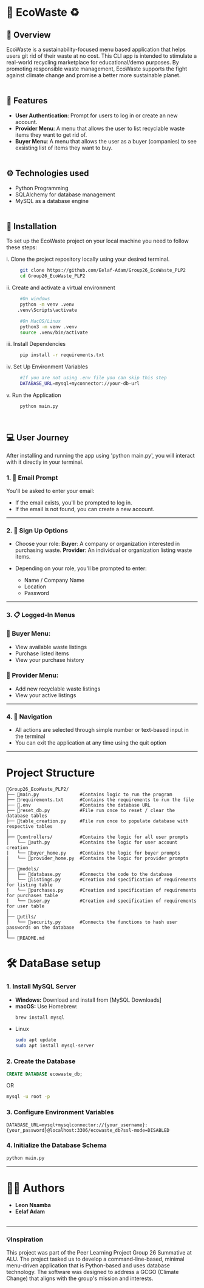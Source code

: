 # 🌱 EcoWaste ♻️
## 📖 Overview 
EcoWaste is a sustainability-focused menu based application that helps users git rid of their waste at no cost. This CLI app is intended to stimulate a real-world recycling marketplace for educational/demo purposes. By promoting responsible waste management, EcoWaste supports the fight against climate change and promise a better more sustainable planet.
<br></br>


## 🚀 Features 
- **User Authentication**: Prompt for users to log in or create an new account.
- **Provider Menu**: A menu that allows the user to list recyclable waste items they want to get rid of.
- **Buyer Menu**: A menu that allows the user as a buyer (companies) to see exsisting list of items they want to buy.
<br></br>

## ⚙️ Technologies used 
- Python Programming
- SQLAlchemy for database management
- MySQL as a database engine
<br></br>


## 📏 Installation 
To set up the EcoWaste project on your local machine you need to follow these steps:
 
 i. Clone the project repository locally using your desired terminal. 
 
 ```sh
      git clone https://github.com/Eelaf-Adam/Group26_EcoWaste_PLP2
      cd Group26_EcoWaste_PLP2
```

ii. Create and activate a virtual environment

 ```sh
      #On windows
      python -m venv .venv
     .venv\Scripts\activate

      #On MacOS/Linux
      python3 -m venv .venv
      source .venv/bin/activate
```
iii. Install Dependencies

 ```sh
      pip install -r requirements.txt
```
iv. Set Up Environment Variables

 ```sh
      #If you are not using .env file you can skip this step
      DATABASE_URL=mysql+myconnector://your-db-url
```
v. Run the Application

 ```sh
      python main.py
```
<br>

## 💻 User Journey
After installing and running the app using 'python main.py', you will interact with it directly in your terminal.

### 1. 📧 Email Prompt
  You'll be asked to enter your email:
  - If the email exists, you'll be prompted to log in.
  - If the email is not found, you can create a new account.

---

### 2. 🔐 Sign Up Options
  - Choose your role:
     **Buyer**: A company or organization interested in purchasing waste.
     **Provider**: An individual or organization listing waste items.
    
  - Depending on your role, you'll be prompted to enter:
      - Name / Company Name
      - Location
      - Password   
---

### 3. 📋 Logged-In Menus

### 👤 Buyer Menu:
  - View available waste listings
  - Purchase listed items
  - View your purchase history

### 👤 Provider Menu:
  - Add new recyclable waste listings
  - View your active listings

---

### 4. 🧭 Navigation
  - All actions are selected through simple number or text-based input in the terminal
  - You can exit the application at any time using the quit option
---

# Project Structure 

```plaintext
📁Group26_EcoWaste_PLP2/
├── 📄main.py               #Contains logic to run the program
├── 📄requirements.txt      #Contains the requirements to run the file
├── 📄.env                  #Contains the database URL
├── 📄reset_db.py           #File run once to reset / clear the database tables
├── 📄table_creation.py     #File run once to populate database with respective tables
│
├── 📁controllers/          #Contains the logic for all user prompts
│   └── 📄auth.py           #Contains the logic for user account creation
|   └── 📄buyer_home.py     #Contains the logic for buyer prompts
|   └── 📄provider_home.py  #Contains the logic for provider prompts
│
├── 📁models/
│   ├── 📄database.py       #Connects the code to the database
│   └── 📄listings.py       #Creation and specification of requirements for listing table
|   └── 📄purchases.py      #Creation and specification of requirements for purchases table
|   └── 📄user.py           #Creation and specification of requirements for user table
│
├── 📁utils/
│   └── 📄security.py       #Connects the functions to hash user passwords on the database
│
└── 📄README.md
```

# 🛠️ DataBase setup 

### 1. Install MySQL Server
- **Windows:** Download and install from [MySQL Downloads]
- **macOS:** Use Homebrew:
  ```sh
  brew install mysql
- Linux
  ``` sh
  sudo apt update
  sudo apt install mysql-server

### 2. Create the Database
``` sql
CREATE DATABASE ecowaste_db;
```
OR
``` sh
mysql -u root -p
```

### 3. Configure Environment Variables
``` env
DATABASE_URL=mysql+mysqlconnector://{your_username}:{your_password}@localhost:3306/ecowaste_db?ssl-mode=DISABLED
```

### 4. Initialize the Database Schema
``` sh
python main.py
```
---
# 👩‍💻 Authors
- **Leon Nsamba**
- **Eelaf Adam**
<br></br>
---
### 💡Inspiration
This project was part of the Peer Learning Project Group 26 Summative at ALU. The project tasked us to develop a command-line-based, minimal menu-driven application that is Python-based and uses database technology. The software was designed to address a GCGO (Climate Change) that aligns with the group's mission and interests.
<br></br>


    
